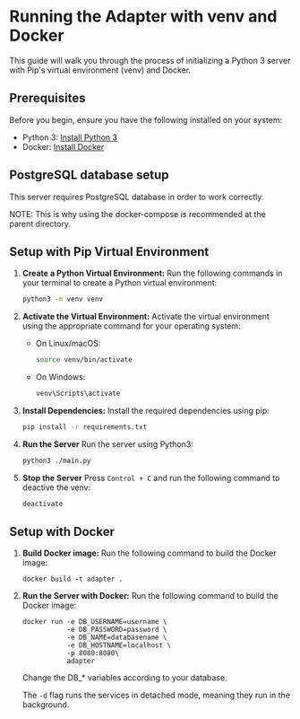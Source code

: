 # Running the Adapter with venv and Docker

This guide will walk you through the process of initializing a Python 3 server with Pip's virtual environment (venv) and Docker.

## Prerequisites

Before you begin, ensure you have the following installed on your system:

- Python 3: [Install Python 3](https://www.python.org/downloads/)
- Docker: [Install Docker](https://docs.docker.com/get-docker/)

## PostgreSQL database setup
   This server requires PostgreSQL database in order to work correctly.

   NOTE: This is why using the docker-compose is recommended at the parent directory.

## Setup with Pip Virtual Environment

1. **Create a Python Virtual Environment:**
   Run the following commands in your terminal to create a Python virtual environment:
   ```bash
   python3 -m venv venv
   ```

3. **Activate the Virtual Environment:**
   Activate the virtual environment using the appropriate command for your operating system:
   - On Linux/macOS:
     ```bash
     source venv/bin/activate
     ```
   - On Windows:
     ```bash
     venv\Scripts\activate
     ```

4. **Install Dependencies:**
   Install the required dependencies using pip:
   ```bash
   pip install -r requirements.txt
   ```

5. **Run the Server**
   Run the server using Python3:
   ```bash
   python3 ./main.py
   ```

5. **Stop the Server**
   Press `Control + C` and run the following command to deactive the venv:
   ```bash
   deactivate
   ```

## Setup with Docker

1. **Build Docker image:**
   Run the following command to build the Docker image:
   ```
   docker build -t adapter .
   ```

2. **Run the Server with Docker:**
   Run the following command to build the Docker image:
   ```
   docker run -e DB_USERNAME=username \
              -e DB_PASSWORD=password \
              -e DB_NAME=databasename \
              -e DB_HOSTNAME=localhost \
              -p 8080:8080\
              adapter
   ```
   Change the DB_* variables according to your database. 

   The `-d` flag runs the services in detached mode, meaning they run in the background.




   
